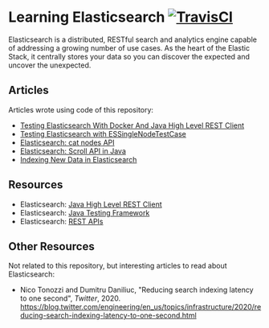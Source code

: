 # Learning Elasticsearch [![TravisCI](https://travis-ci.org/mincong-h/learning-elasticsearch.svg?branch=master)](https://travis-ci.org/github/mincong-h/learning-elasticsearch)

Elasticsearch is a distributed, RESTful search and analytics engine capable of
addressing a growing number of use cases. As the heart of the Elastic Stack,
it centrally stores your data so you can discover the expected and uncover the
unexpected.

## Articles

Articles wrote using code of this repository:

- [Testing Elasticsearch With Docker And Java High Level REST Client](https://mincong.io/2020/04/05/testing-elasticsearch-with-docker-and-java-client/)
- [Testing Elasticsearch with ESSingleNodeTestCase](https://mincong.io/2019/11/24/essinglenodetestcase/)
- [Elasticsearch: cat nodes API](https://mincong.io/2020/03/07/elasticsearch-cat-nodes-api/)
- [Elasticsearch: Scroll API in Java](https://mincong.io/2020/01/19/elasticsearch-scroll-api/)
- [Indexing New Data in Elasticsearch](https://mincong.io/2019/12/02/indexing-new-data-in-elasticsearch/)

## Resources

- Elasticsearch: [Java High Level REST Client](https://www.elastic.co/guide/en/elasticsearch/client/java-rest/current/java-rest-high.html)
- Elasticsearch: [Java Testing Framework](https://www.elastic.co/guide/en/elasticsearch/reference/current/testing-framework.html)
- Elasticsearch: [REST APIs](https://www.elastic.co/guide/en/elasticsearch/reference/current/rest-apis.html)

## Other Resources

Not related to this repository, but interesting articles to read about Elasticsearch:

-  Nico Tonozzi and Dumitru Daniliuc, "Reducing search indexing latency to one second", _Twitter_, 2020.<br>
   <https://blog.twitter.com/engineering/en_us/topics/infrastructure/2020/reducing-search-indexing-latency-to-one-second.html>
